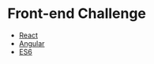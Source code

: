 # Front-end Challenge

* [React](https://github.com/grupo-xp/challenge/tree/master/react)
* [Angular](https://github.com/grupo-xp/challenge/tree/master/angular)
* [ES6](https://github.com/grupo-xp/challenge/tree/master/es6)

